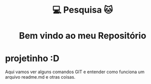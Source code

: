 <H1 align=center> 💻 Pesquisa 🐱
<h1 align=center> Bem vindo ao meu Repositório </H1>
  
<h1> projetinho :D </H1>
<p>Aqui vamos ver alguns comandos GIT e entender como funciona um arquivo readme.md e otras coisas.</p>
